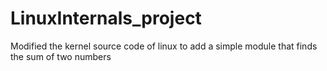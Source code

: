 # LinuxInternals_project
Modified the kernel source code of linux to add a simple module that finds the sum of two numbers
